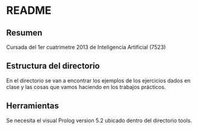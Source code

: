 # README

## Resumen
Cursada del 1er cuatrimetre 2013 de Inteligencia Artificial (7523)

## Estructura del directorio
En el directorio se van a encontrar los ejemplos de los ejercicios 
dados en clase y las cosas que vamos haciendo en los trabajos prácticos.

## Herramientas
Se necesita el visual Prolog version 5.2 ubicado dentro del directorio
tools.
